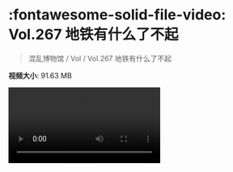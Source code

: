 # :fontawesome-solid-file-video: Vol.267 地铁有什么了不起

> 混乱博物馆 / Vol / Vol.267 地铁有什么了不起

**视频大小**: 91.63 MB

<div class="video"><video src="https://file.hsyhx.top/archive/混乱博物馆/Vol/Vol.267 地铁有什么了不起.mp4" controls preload>🤔 您的浏览器不支持 video 标签</video></div>